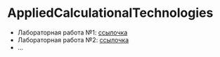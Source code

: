 # AppliedCalculationalTechnologies

* Лабораторная работа №1: [ссылочка](/AppCalcTechLab1)
* Лабораторная работа №2: [ссылочка](/AppCalcTechLab2)
* ...
